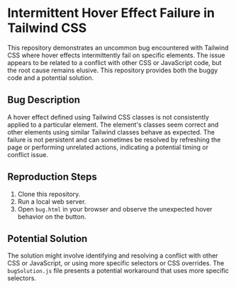 # Intermittent Hover Effect Failure in Tailwind CSS

This repository demonstrates an uncommon bug encountered with Tailwind CSS where hover effects intermittently fail on specific elements.  The issue appears to be related to a conflict with other CSS or JavaScript code, but the root cause remains elusive.  This repository provides both the buggy code and a potential solution. 

## Bug Description

A hover effect defined using Tailwind CSS classes is not consistently applied to a particular element.  The element's classes seem correct and other elements using similar Tailwind classes behave as expected. The failure is not persistent and can sometimes be resolved by refreshing the page or performing unrelated actions, indicating a potential timing or conflict issue.

## Reproduction Steps

1. Clone this repository.
2. Run a local web server.
3. Open `bug.html` in your browser and observe the unexpected hover behavior on the button.

## Potential Solution

The solution might involve identifying and resolving a conflict with other CSS or JavaScript, or using more specific selectors or CSS overrides. The `bugSolution.js` file presents a potential workaround that uses more specific selectors. 
